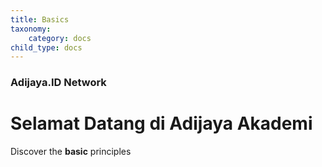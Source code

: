 ```yaml
---
title: Basics
taxonomy:
    category: docs
child_type: docs
---
```


### Adijaya.ID Network

# Selamat Datang di Adijaya Akademi

Discover the **basic** principles
